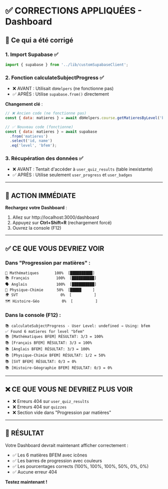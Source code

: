 # ✅ CORRECTIONS APPLIQUÉES - Dashboard

## 🎯 Ce qui a été corrigé

### 1. Import Supabase ✅
```javascript
import { supabase } from '../lib/customSupabaseClient';
```

### 2. Fonction calculateSubjectProgress ✅
- ❌ AVANT : Utilisait `dbHelpers` (ne fonctionne pas)
- ✅ APRÈS : Utilise `supabase.from()` directement

**Changement clé** :
```javascript
// ❌ Ancien code (ne fonctionne pas)
const { data: matieres } = await dbHelpers.course.getMatieresByLevel('bfem');

// ✅ Nouveau code (fonctionne)
const { data: matieres } = await supabase
  .from('matieres')
  .select('id, name')
  .eq('level', 'bfem');
```

### 3. Récupération des données ✅
- ❌ AVANT : Tentait d'accéder à `user_quiz_results` (table inexistante)
- ✅ APRÈS : Utilise seulement `user_progress` et `user_badges`

---

## 🚀 ACTION IMMÉDIATE

**Rechargez votre Dashboard** :

1. Allez sur http://localhost:3000/dashboard
2. Appuyez sur **Ctrl+Shift+R** (rechargement forcé)
3. Ouvrez la console (F12)

---

## ✅ CE QUE VOUS DEVRIEZ VOIR

### Dans "Progression par matières" :

```
🧮 Mathématiques       100%  [██████████]
📚 Français            100%  [██████████]
🗣️ Anglais             100%  [██████████]
🔬 Physique-Chimie      50%  [█████     ]
🌍 SVT                   0%  [          ]
🗺️ Histoire-Géo          0%  [          ]
```

### Dans la console (F12) :

```
📚 calculateSubjectProgress - User Level: undefined → Using: bfem
✅ Found 6 matieres for level "bfem"
📚 [Mathématiques BFEM] RÉSULTAT: 3/3 = 100%
📚 [Français BFEM] RÉSULTAT: 3/3 = 100%
📚 [Anglais BFEM] RÉSULTAT: 3/3 = 100%
📚 [Physique-Chimie BFEM] RÉSULTAT: 1/2 = 50%
📚 [SVT BFEM] RÉSULTAT: 0/3 = 0%
📚 [Histoire-Géographie BFEM] RÉSULTAT: 0/3 = 0%
```

---

## ❌ CE QUE VOUS NE DEVRIEZ PLUS VOIR

- ❌ Erreurs 404 sur `user_quiz_results`
- ❌ Erreurs 404 sur `quizzes`
- ❌ Section vide dans "Progression par matières"

---

## 🎉 RÉSULTAT

Votre Dashboard devrait maintenant afficher correctement :
- ✅ Les 6 matières BFEM avec icônes
- ✅ Les barres de progression avec couleurs
- ✅ Les pourcentages corrects (100%, 100%, 100%, 50%, 0%, 0%)
- ✅ Aucune erreur 404

**Testez maintenant !**
